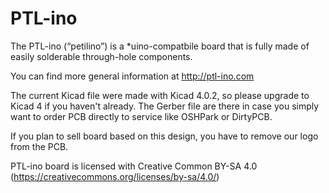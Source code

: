 # PTL-ino

The PTL-ino (“petilino”) is a *uino-compatbile board that is fully made of easily solderable through-hole components.

You can find more general information at http://ptl-ino.com

The current Kicad file were made with Kicad 4.0.2, so please upgrade to Kicad 4 if you haven't already.
The Gerber file are there in case you simply want to order PCB directly to service like OSHPark or DirtyPCB.

If you plan to sell board based on this design, you have to remove our logo from the PCB.

PTL-ino board is licensed with Creative Common BY-SA 4.0 (https://creativecommons.org/licenses/by-sa/4.0/)
